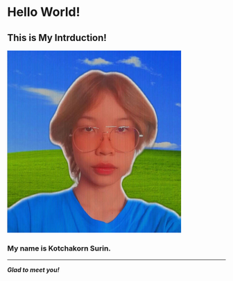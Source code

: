 # Hello World!
## This is My Intrduction!
![This is me](me.png)
### My name is Kotchakorn Surin.
---
_**Glad to meet you!**_